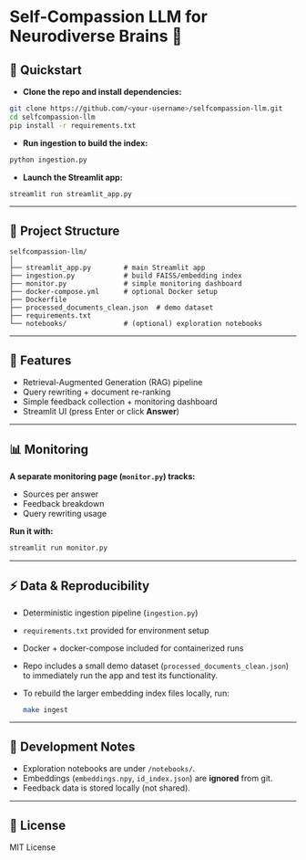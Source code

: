 # Self-Compassion LLM for Neurodiverse Brains 🧠

## 🚀 Quickstart

- **Clone the repo and install dependencies:**

```bash
git clone https://github.com/<your-username>/selfcompassion-llm.git
cd selfcompassion-llm
pip install -r requirements.txt
```

- **Run ingestion to build the index:**

```bash
python ingestion.py
```

- **Launch the Streamlit app:**

```bash
streamlit run streamlit_app.py
```

---

## 📂 Project Structure

```
selfcompassion-llm/
│
├── streamlit_app.py        # main Streamlit app
├── ingestion.py            # build FAISS/embedding index
├── monitor.py              # simple monitoring dashboard
├── docker-compose.yml      # optional Docker setup
├── Dockerfile
├── processed_documents_clean.json  # demo dataset
├── requirements.txt
└── notebooks/              # (optional) exploration notebooks
```

---

## 🧠 Features

- Retrieval-Augmented Generation (RAG) pipeline  
- Query rewriting + document re-ranking  
- Simple feedback collection + monitoring dashboard  
- Streamlit UI (press Enter or click **Answer**)  

---

## 📊 Monitoring

**A separate monitoring page (`monitor.py`) tracks:**

- Sources per answer  
- Feedback breakdown  
- Query rewriting usage  

**Run it with:**

```bash
streamlit run monitor.py
```

---

## ⚡ Data & Reproducibility

- Deterministic ingestion pipeline (`ingestion.py`)  
- `requirements.txt` provided for environment setup  
- Docker + docker-compose included for containerized runs
- Repo includes a small demo dataset (`processed_documents_clean.json`) to immediately run the app and test its functionality.
- To rebuild the larger embedding index files locally, run:
  
  ```bash
  make ingest
  ```

---

## 📘 Development Notes

- Exploration notebooks are under `/notebooks/`.  
- Embeddings (`embeddings.npy`, `id_index.json`) are **ignored** from git.  
- Feedback data is stored locally (not shared).  

---

## 📜 License

MIT License
